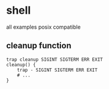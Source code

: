 # shell

all examples posix compatible

## cleanup function

	trap cleanup SIGINT SIGTERM ERR EXIT
	cleanup() {
		trap - SIGINT SIGTERM ERR EXIT
		# ...
	}
